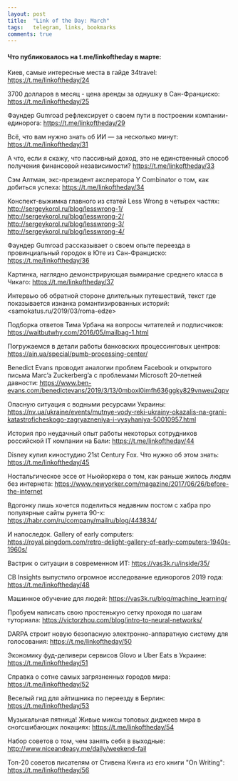 ```yaml
---
layout: post
title:  "Link of the Day: March"
tags:   telegram, links, bookmarks
comments: true
---
```


#### Что публиковалось на t.me/linkoftheday в марте:

Киев, самые интересные места в гайде 34travel: <https://t.me/linkoftheday/24>

3700 долларов в месяц - цена аренды за однушку в Сан-Франциско: <https://t.me/linkoftheday/25>

Фаундер Gumroad рефлексирует о своем пути в построении компании-единорога: <https://t.me/linkoftheday/29>
  
Всё, что вам нужно знать об ИИ — за несколько минут: <https://t.me/linkoftheday/31>

А что, если я скажу, что пассивный доход, это не единственный способ получения финансовой независимости? <https://t.me/linkoftheday/33>

Cэм Алтман, экс-президент акслератора Y Combinator о том, как добиться успеха: <https://t.me/linkoftheday/34>

Конспект-выжимка главного из статей Less Wrong в четырех частях:
<http://sergeykorol.ru/blog/lesswrong-1/>
<http://sergeykorol.ru/blog/lesswrong-2/>
<http://sergeykorol.ru/blog/lesswrong-3/>
<http://sergeykorol.ru/blog/lesswrong-4/>

Фаундер Gumroad рассказывает о своем опыте переезда в провинциальный городок в Юте из Сан-Франциско: <https://t.me/linkoftheday/36>

Картинка, наглядно демонстрирующая вымирание среднего класса в Чикаго: <https://t.me/linkoftheday/37>

Интервью об обратной стороне длительных путешествий, текст где показывается изнанка романтизированных историй: <samokatus.ru/2019/03/roma-edze>

Подборка ответов Тима Урбана на вопросы читателей и подписчиков: <https://waitbutwhy.com/2016/05/mailbag-1.html>

Погружаемся в детали работы банковских процессинговых центров: <https://ain.ua/special/pumb-processing-center/>

Benedict Evans проводит аналогии проблем Facebook и открытого письма Marc’a Zuckerberg’a с проблемами Microsoft 20–летней давности: <https://www.ben-evans.com/benedictevans/2019/3/13/0mboxl0imfh636ggky829vnweu2qpv>

Опасную ситуация с водными ресурсами Украины: <https://nv.ua/ukraine/events/mutnye-vody-reki-ukrainy-okazalis-na-grani-katastroficheskogo-zagryazneniya-i-vysyhaniya-50010957.html>

История про неудачный опыт работы некоторых сотрудников российской IT компании на Бали: <https://t.me/linkoftheday/44>

Disney купил киностудию 21st Century Fox. Что нужно об этом знать: <https://t.me/linkoftheday/45>

Ностальгическое эссе от Ньюйоркера о том, как раньше жилось людям без интернета: <https://www.newyorker.com/magazine/2017/06/26/before-the-internet>

Вдогонку лишь хочется поделиться недавним постом с хабра про популярные сайты рунета 90-x: <https://habr.com/ru/company/mailru/blog/443834/>

И напоследок. Gallery of early computers: <https://royal.pingdom.com/retro-delight-gallery-of-early-computers-1940s-1960s/>

Вастрик о ситуации в современном ИТ: <https://vas3k.ru/inside/35/>

CB Insights выпустило огромное исследование единорогов 2019 года: <https://t.me/linkoftheday/48>

Машинное обучение для людей: <https://vas3k.ru/blog/machine_learning/>

Пробуем написать свою простенькую сетку проходя по шагам туториала: <https://victorzhou.com/blog/intro-to-neural-networks/>

DARPA строит новую безопасную электронно-аппаратную систему для голосования: https://t.me/linkoftheday/50

Экономику фуд-деливери сервисов Glovo и Uber Eats в Украине: https://t.me/linkoftheday/51

Справка о сотне самых загрязненных городов мира: https://t.me/linkoftheday/52

Веселый гид для айтишника по переезду в Берлин: https://t.me/linkoftheday/53

Музыкальная пятница! Живые миксы топовых диджеев мира в сногсшибающих локациях: https://t.me/linkoftheday/54

Набор советов о том, чем занять себя в выходные: http://www.niceandeasy.me/daily/weekend-fail

Топ-20 советов писателям от Стивена Кинга из его книги "On Writing": https://t.me/linkoftheday/56

